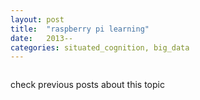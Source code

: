 ```yaml
---
layout: post
title:  "raspberry pi learning"
date:   2013--
categories: situated_cognition, big_data
---
```


![]()

check previous posts about this topic


